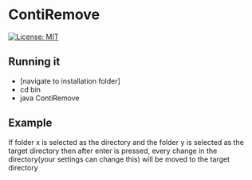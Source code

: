 # ContiRemove
[![License: MIT](https://img.shields.io/badge/License-MIT-yellow.svg)](https://opensource.org/licenses/MIT)
## Running it
* [navigate to installation folder]
* cd bin
* java ContiRemove
## Example
 If folder x is selected as the directory and the folder y is selected as the target directory then after enter is pressed, every change in the directory(your settings can change this) will be moved to the target directory
